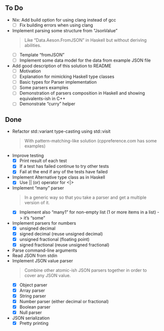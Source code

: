 ## To Do

- Nix: Add build option for using clang instead of gcc
    * [ ] Fix building errors when using clang
- Implement parsing some structure from “JsonValue”
    > Like “Data.Aeson.FromJSON” in Haskell but without deriving abilities.
    * [ ] Template “fromJSON”
    * [ ] Implement some data model for the data from example JSON file
- Add good description of this solution to README
    * [ ] Motivation
    * [ ] Explanation for mimicking Haskell type classes
    * [ ] Basic types for Parser implementation
    * [ ] Some parsers examples
    * [ ] Demonstration of parsers composition  in Haskell and showing equivalents-ish in C++
    * [ ] Demonstrate “curry” helper

## Done

- Refactor std::variant type-casting using std::visit
    > With pattern-matching-like solution (cppreference.com has some examples)
- Improve testing
    * [x] Print result of each test
    * [x] If a test has failed continue to try other tests
    * [x] Fail at the end if any of the tests have failed
- Implement Alternative type class as in Haskell
    * [x] Use || (or) operator for <|>
- Implement “many” parser
    > In a generic way so that you take a parser and get a multiple version of it.
    * [x] Implement also “many1” for non-empty list (1 or more items in a list) -> it’s “some”
- Implement parsers for numbers
    * [x] unsigned decimal
    * [x] signed decimal (reuse unsigned decimal)
    * [x] unsigned fractional (floating point)
    * [x] signed fractional (reuse unsigned fractional)
- Parse command-line arguments
- Read JSON from stdin
- Implement JSON value parser
    > Combine other atomic-ish JSON parsers together in order to cover any JSON value.
    * [x] Object parser
    * [x] Array parser
    * [x] String parser
    * [x] Number parser (either decimal or fractional)
    * [x] Boolean parser
    * [x] Null parser
- JSON serialization
    * [x] Pretty printing
